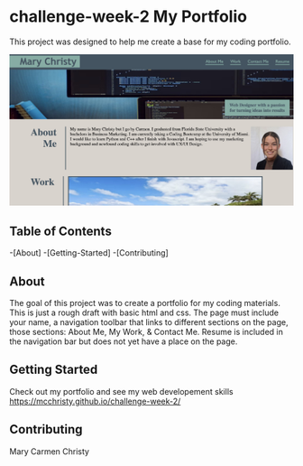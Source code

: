 # challenge-week-2 My Portfolio
This project was designed to help me create a base for my coding portfolio.

![deployed portfolio website](./assets/images/deployed-portfolio.jpg)

## Table of Contents
-[About] 
-[Getting-Started]
-[Contributing]

## About 
The goal of this project was to create a portfolio for my coding materials. This is just a rough draft with basic html and css. The page must include your name, a navigation toolbar that links to different sections on the page, those sections: About Me, My Work, & Contact Me. Resume is included in the navigation bar but does not yet have a place on the page.

## Getting Started
Check out my portfolio and see my web developement skills
https://mcchristy.github.io/challenge-week-2/

## Contributing
Mary Carmen Christy